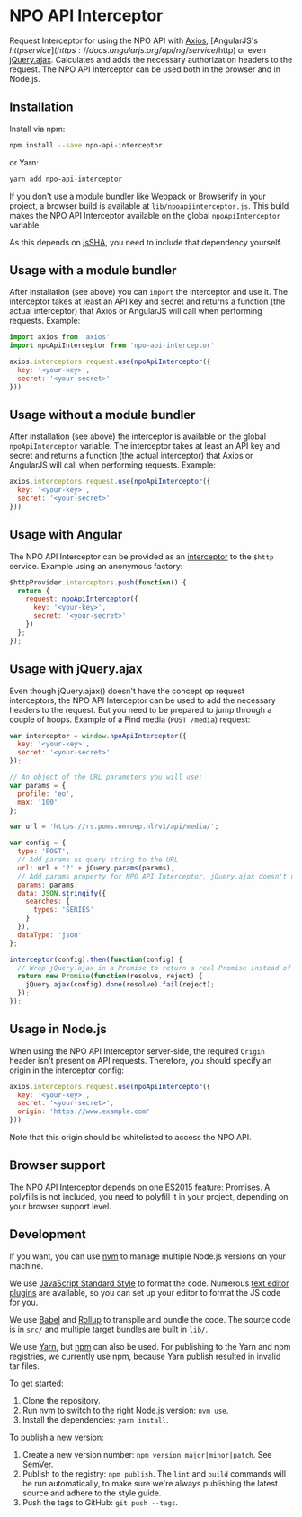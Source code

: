 # NPO API Interceptor

Request Interceptor for using the NPO API with [Axios](https://www.npmjs.com/package/axios), [AngularJS's $http service](https://docs.angularjs.org/api/ng/service/$http) or even [jQuery.ajax](http://api.jquery.com/jQuery.ajax/). Calculates and adds the necessary authorization headers to the request. The NPO API Interceptor can be used both in the browser and in Node.js.

## Installation

Install via npm:

```bash
npm install --save npo-api-interceptor
```

or Yarn:

```bash
yarn add npo-api-interceptor
```

If you don't use a module bundler like Webpack or Browserify in your project, a browser build is available at `lib/npoapiinterceptor.js`. This build makes the NPO API Interceptor available on the global `npoApiInterceptor` variable.

As this depends on [jsSHA](https://github.com/Caligatio/jsSHA/), you need to include that dependency yourself.

## Usage with a module bundler

After installation (see above) you can `import` the interceptor and use it. The interceptor takes at least an API key and secret and returns a function (the actual interceptor) that Axios or AngularJS will call when performing requests. Example:

```js
import axios from 'axios'
import npoApiInterceptor from 'npo-api-interceptor'

axios.interceptors.request.use(npoApiInterceptor({
  key: '<your-key>',
  secret: '<your-secret>'
}))
```

## Usage without a module bundler

After installation (see above) the interceptor is available on the global `npoApiInterceptor` variable. The interceptor takes at least an API key and secret and returns a function (the actual interceptor) that Axios or AngularJS will call when performing requests. Example:

```js
axios.interceptors.request.use(npoApiInterceptor({
  key: '<your-key>',
  secret: '<your-secret>'
}))
```

## Usage with Angular

The NPO API Interceptor can be provided as an [interceptor](https://docs.angularjs.org/api/ng/service/$http#interceptors) to the `$http` service. Example using an anonymous factory:

```js
$httpProvider.interceptors.push(function() {
  return {
    request: npoApiInterceptor({
      key: '<your-key>',
      secret: '<your-secret>'
    })
  };
});
```

## Usage with jQuery.ajax

Even though jQuery.ajax() doesn't have the concept op request interceptors, the NPO API Interceptor can be used to add the necessary headers to the request. But you need to be prepared to jump through a couple of hoops. Example of a Find media (`POST /media`) request:

```js
var interceptor = window.npoApiInterceptor({
  key: '<your-key>',
  secret: '<your-secret>'
});

// An object of the URL parameters you will use:
var params = {
  profile: 'eo',
  max: '100'
};

var url = 'https://rs.poms.omroep.nl/v1/api/media/';

var config = {
  type: 'POST',
  // Add params as query string to the URL
  url: url + '?' + jQuery.params(params),
  // Add params property for NPO API Interceptor, jQuery.ajax doesn't use it
  params: params,
  data: JSON.stringify({
    searches: {
      types: 'SERIES'
    }
  }),
  dataType: 'json'
};

interceptor(config).then(function(config) {
  // Wrap jQuery.ajax in a Promise to return a real Promise instead of a Promise-like jqXHR object
  return new Promise(function(resolve, reject) {
    jQuery.ajax(config).done(resolve).fail(reject);
  });
});
```

## Usage in Node.js

When using the NPO API Interceptor server-side, the required `Origin` header isn't present on API requests. Therefore, you should specify an origin in the interceptor config:

```js
axios.interceptors.request.use(npoApiInterceptor({
  key: '<your-key>',
  secret: '<your-secret>',
  origin: 'https://www.example.com'
}))
```

Note that this origin should be whitelisted to access the NPO API.

## Browser support

The NPO API Interceptor depends on one ES2015 feature: Promises. A polyfills is not included, you need to polyfill it in your project, depending on your browser support level.

## Development

If you want, you can use [nvm](https://github.com/creationix/nvm) to manage multiple Node.js versions on your machine.

We use [JavaScript Standard Style](http://standardjs.com/) to format the code. Numerous [text editor plugins](http://standardjs.com/index.html#text-editor-plugins) are available, so you can set up your editor to format the JS code for you.

We use [Babel](http://babeljs.io/) and [Rollup](http://rollupjs.org/) to transpile and bundle the code. The source code is in `src/` and multiple target bundles are built in `lib/`.

We use [Yarn](http://yarnpkg.com/), but [npm](http://npmjs.com/) can also be used. For publishing to the Yarn and npm registries, we currently use npm, because Yarn publish resulted in invalid tar files.

To get started:

1. Clone the repository.
2. Run nvm to switch to the right Node.js version: `nvm use`.
3. Install the dependencies: `yarn install`.

To publish a new version:

1. Create a new version number: `npm version major|minor|patch`. See [SemVer](http://semver.org/).
2. Publish to the registry: `npm publish`. The `lint` and `build` commands will be run automatically, to make sure we're always publishing the latest source and adhere to the style guide.
3. Push the tags to GitHub: `git push --tags`.
